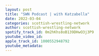 ```yaml
---
layout: post
title: "SWN Podcast | with Katzabella"
date: 2022-03-04
categories: scottish-wrestling-network
author: scottish-wrestling-network
spotify_track_id: 0m2hKhs8oB139DHwO3j3P9
youtube_video_id: 
apple_track_id: 1000552948792
youtube_metadata: 
---
```

